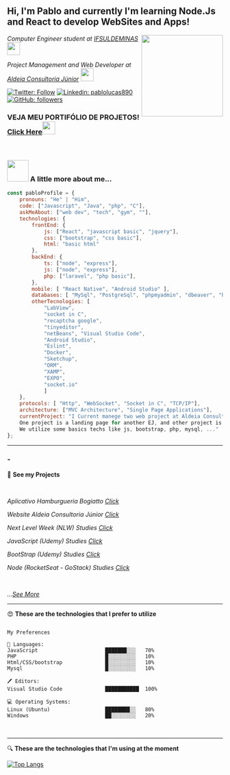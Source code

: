 <h2>  Hi, I'm Pablo and currently I'm learning Node.Js and React to develop WebSites and Apps!</h2>
<img align='right' src="https://media.giphy.com/media/M9gbBd9nbDrOTu1Mqx/giphy.gif" width="190">

<p>
<em>Computer Engineer student at <a href="https://portal.pcs.ifsuldeminas.edu.br/">IFSULDEMINAS</a>
   <img src="https://media.giphy.com/media/ZEUODEtQiUZWGg6IHR/giphy.gif" width="30"> 
</em>
</p>

<p>
<em>

</em>
</p>

<p>
<em>Project Management and Web Developer at <a href="http://aldeiaconsultoriajr.com/">Aldeia Consultoria Júnior</a>
   <img src="https://media.giphy.com/media/UVG0BN8TOMKkPOJS6e/giphy.gif" width="30"> 
</em>
</p>

[![Twitter: Follow](https://img.shields.io/twitter/follow/PabloLucas4067?label=Follow&link=https://twitter.com/PabloLucas4067/)](https://twitter.com/PabloLucas4067/)
[![Linkedin: pablolucas890](https://img.shields.io/badge/-Pablo-blue?style=flat-square&logo=Linkedin&logoColor=white&link=https://www.linkedin.com/in/pablolucas890/)](https://www.linkedin.com/in/pablolucas890/)
[![GitHub: followers](https://img.shields.io/github/followers/pablolucas890?label=Follow&style=social&link=https://github.com/pablolucas890/)](https://github.com/pablolucas890/)

<!--ts-->
### VEJA MEU PORTIFÓLIO DE PROJETOS! [Click Here](#-)<img src="https://media.giphy.com/media/w6q8QrjYAACIPLdYU6/giphy.gif" width="30"> 
<br>
<!--te-->

### <img src="https://media.giphy.com/media/c7NKIZXSVZS0yhfaIG/giphy.gif" width="50"> A little more about me...  

```javascript
const pabloProfile = {
    pronouns: "He" | "Him",
    code: ["Javascript", "Java", "php", "C"],
    askMeAbout: ["web dev", "tech", "gym", ""],
    technologies: {
        frontEnd: {
            js: ["React", "javascript basic", "jquery"],
            css: ["bootstrap", "css basic"],
            html: "basic html"
        },
        backEnd: {
            ts: ["node", "express"],
            js: ["node", "express"],
            php: ["laravel", "php basic"],
        },
        mobile: [ "React Native", "Android Studio" ],
        databases: [ "MySql", "PostgreSql", "phpmyadmin", "dbeaver", "heidisql"],
        otherTecnologies: [
            "LabView",
            "socket in C",
            "recaptcha google",
            "tinyeditor",
            "netBeans", "Visual Studio Code",
            "Android Studio",
            "Eslint",
            "Docker",
            "Sketchup",
            "ORM",
            "XAMP",
            "EXPO",
            "socket.io"
            ]
    },
    protocols: [ "Http", "WebSocket", "Socket in C", "TCP/IP"],
    architecture: ["MVC Architecture", "Single Page Applications"],
    currentProject: "I Current manege two web project at Aldeia Consultoria Júnior.
    One project is a landing page for another EJ, and other project is a stock control.
    We utilize some basics techs like js, bootstrap, php, mysql, ..."
};
```
---
### -
📱 **See my Projects** 

<br>
<p>
<em>Aplicativo Hamburgueria Bogiatto <a href="https://github.com/pablolucas890/Aplicativo_BogiattoHamburgueria">Click</a>
</em>
</p>
<p>
<em>Website Aldeia Consultoria Júnior <a href="http://aldeiaconsultoriajr.com/">Click</a>
</em>
</p>
<p>
<em>Next Level Week (NLW) Studies <a href="https://github.com/pablolucas890/nlw">Click</a>
</em>
</p>
<p>
<em>JavaScript (Udemy) Studies <a href="https://github.com/pablolucas890/javascript">Click</a>
</em>
</p>
<p>
<em>BootStrap (Udemy) Studies <a href="https://github.com/pablolucas890/bootstrap">Click</a>
</em>
</p>
<p>
<em>Node (RocketSeat - GoStack) Studies <a href="https://github.com/pablolucas890/nodejs">Click</a>
</em>
</p>
<br>
<p>
<em>...<a href="https://github.com/pablolucas890?tab=repositories">See More</a>
</em>
</p>

---

😍 **These are the technologies that I prefer to utilize** 

```text

My Preferences

📑 Languages: 
JavaScript                      ███████░░░   70%
PHP                             █░░░░░░░░░   10% 
Html/CSS/bootstrap              █░░░░░░░░░   10% 
Mysql                           █░░░░░░░░░   10% 

🖊 Editors: 
Visual Studio Code              ███████████  100% 

💻 Operating Systems: 
Linux (Ubuntu)                  ████████░░   80%
Windows                         ██░░░░░░░░   20%

```
<br/><hr/>
🔍 **These are the technologies that I'm using at the moment** 

[![Top Langs](https://github-readme-stats.vercel.app/api/top-langs/?username=pablolucas890&layout=compact)](https://github.com/pablolucas890)
